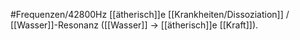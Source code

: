 #Frequenzen/42800Hz
[[ätherisch]]e [[Krankheiten/Dissoziation]] / [[Wasser]]-Resonanz ([[Wasser]] -> [[ätherisch]]e [[Kraft]]).